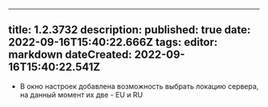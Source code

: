 
---
title: 1.2.3732
description: 
published: true
date: 2022-09-16T15:40:22.666Z
tags: 
editor: markdown
dateCreated: 2022-09-16T15:40:22.541Z
---		
		
- В окно настроек добавлена возможность выбрать локацию сервера, на данный момент их две - EU и RU